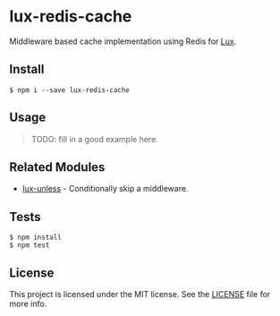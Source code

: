 # lux-redis-cache
Middleware based cache implementation using Redis for [Lux](https://github.com/postlight/lux).

## Install

    $ npm i --save lux-redis-cache

## Usage

> TODO: fill in a good example here.

## Related Modules

- [lux-unless](https://github.com/nickschot/lux-unless) - Conditionally skip a middleware.

## Tests

    $ npm install
    $ npm test

## License
This project is licensed under the MIT license. See the [LICENSE](LICENSE) file for more info.

